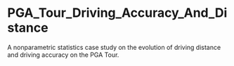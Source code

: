 # PGA_Tour_Driving_Accuracy_And_Distance
A nonparametric statistics case study on the evolution of driving distance and driving accuracy on the PGA Tour.
